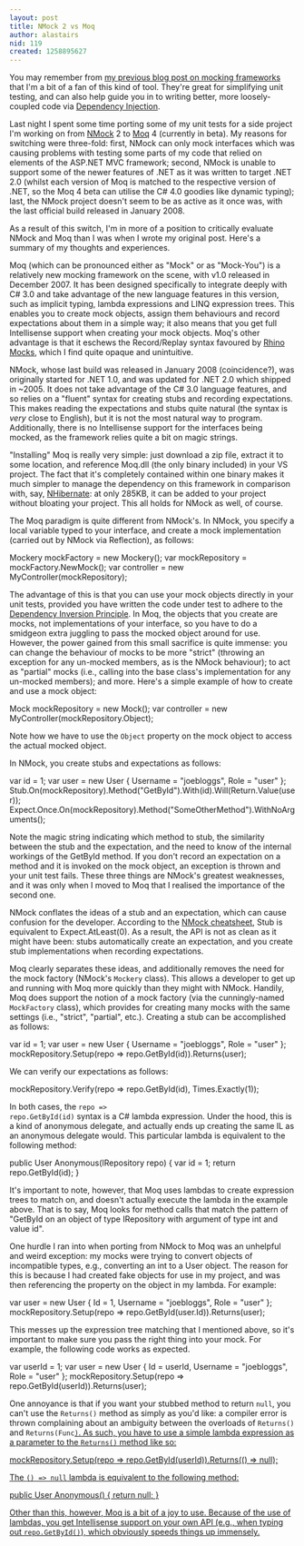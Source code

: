 ```yaml
---
layout: post
title: NMock 2 vs Moq
author: alastairs
nid: 119
created: 1258895627
---
```

You may remember from <a href="http://www.codebork.com/coding/2008/08/24/nmock-framework.html" title="NMock Framework">my previous blog post on mocking frameworks</a> that I'm a bit of a fan of this kind of tool.  They're great for simplifying unit testing, and can also help guide you in to writing better, more loosely-coupled code via <a href="http://www.codebork.com/2009/02/18/solid-principles-ood.html#DIP" title="Dependency Inversion Principle: one of the SOLID Principles of OOD">Dependency Injection</a>.  

Last night I spent some time porting some of my unit tests for a side project I'm working on from <a href="http://www.nmock.org/">NMock</a> 2 to <a href="http://code.google.com/p/moq/">Moq</a> 4 (currently in beta).  My reasons for switching were three-fold: first, NMock can only mock interfaces which was causing problems with testing some parts of my code that relied on elements of the ASP.NET MVC framework; second, NMock is unable to support some of the newer features of .NET as it was written to target .NET 2.0 (whilst each version of Moq is matched to the respective version of .NET, so the Moq 4 beta can utilise the C# 4.0 goodies like dynamic typing); last, the NMock project doesn't seem to be as active as it once was, with the last official build released in January 2008.  

As a result of this switch, I'm in more of a position to critically evaluate NMock and Moq than I was when I wrote my original post.  Here's a summary of my thoughts and experiences.
<!--break-->
Moq (which can be pronounced either as "Mock" or as "Mock-You") is a relatively new mocking framework on the scene, with v1.0 released in December 2007.  It has been designed specifically to integrate deeply with C# 3.0 and take advantage of the new language features in this version, such as implicit typing, lambda expressions and LINQ expression trees.  This enables you to create mock objects, assign them behaviours and record expectations about them in a simple way; it also means that you get full Intellisense support when creating your mock objects.  Moq's other advantage is that it eschews the Record/Replay syntax favoured by <a href="http://ayende.com/projects/rhino-mocks.aspx">Rhino Mocks</a>, which I find quite opaque and unintuitive.

NMock, whose last build was released in January 2008 (coincidence?), was originally started for .NET 1.0, and was updated for .NET 2.0 which shipped in ~2005.  It does not take advantage of the C# 3.0 language features, and so relies on a "fluent" syntax for creating stubs and recording expectations.  This makes reading the  expectations and stubs quite natural (the syntax is <em>very</em> close to English), but it is not the most natural way to program.  Additionally, there is no Intellisense support for the interfaces being mocked, as the framework relies quite a bit on magic strings.  

"Installing" Moq is really very simple: just download a zip file, extract it to some location, and reference Moq.dll (the only binary included) in your VS project.  The fact that it's completely contained within one binary makes it much simpler to manage the dependency on this framework in comparison with, say, <a href="https://www.hibernate.org/343.html" title="NHibernate homepage">NHibernate</a>: at only 285KB, it can be added to your project without bloating your project.  This all holds for NMock as well, of course.

The Moq paradigm is quite different from NMock's.  In NMock, you specify a local variable typed to your interface, and create a mock implementation (carried out by NMock via Reflection), as follows:

<blockcode language="csharp">
    Mockery mockFactory = new Mockery();
    var mockRepository = mockFactory.NewMock<IRepository>();
    var controller = new MyController(mockRepository);
</blockcode>

The advantage of this is that you can use your mock objects directly in your unit tests, provided you have written the code under test to adhere to the <a href="http://www.codebork.com/2009/02/18/solid-principles-ood.html#DIP" title="Dependency Inversion Principle: one of the SOLID Principles of OOD">Dependency Inversion Principle</a>.  In Moq, the objects that you create are mocks, not implementations of your interface, so you have to do a smidgeon extra juggling to pass the mocked object around for use.  However, the power gained from this small sacrifice is quite immense: you can change the behaviour of mocks to be more "strict" (throwing an exception for any un-mocked members, as is the NMock behaviour); to act as "partial" mocks (i.e., calling into the base class's implementation for any un-mocked members); and more. Here's a simple example of how to create and use a mock object:

<blockcode language="csharp">
    Mock<IRepository> mockRepository = new Mock<IRepository>();
    var controller = new MyController(mockRepository.Object);
</blockcode>

Note how we have to use the <code language="csharp">Object</code> property on the mock object to access the actual mocked object.  

In NMock, you create stubs and expectations as follows:

<blockcode language="csharp">
    var id = 1;
    var user = new User { Username = "joebloggs", Role = "user" };
    Stub.On(mockRepository).Method("GetById").With(id).Will(Return.Value(user));
    Expect.Once.On(mockRepository).Method("SomeOtherMethod").WithNoArguments();
</blockcode>

Note the magic string indicating which method to stub, the similarity between the stub and the expectation, and the need to know of the internal workings of the GetById method.  If you don't record an expectation on a method and it is invoked on the mock object, an exception is thrown and your unit test fails.  These three things are NMock's greatest weaknesses, and it was only when I moved to Moq that I realised the importance of the second one.  

NMock conflates the ideas of a stub and an expectation, which can cause confusion for the developer.  According to the <a href="http://www.nmock.org/cheatsheet.html">NMock cheatsheet</a>, Stub is equivalent to Expect.AtLeast(0).  As a result, the API is not as clean as it might have been: stubs automatically create an expectation, and you create stub implementations when recording expectations.  

Moq clearly separates these ideas, and additionally removes the need for the mock factory (NMock's <code language="csharp">Mockery</code> class).  This allows a developer to get up and running with Moq more quickly than they might with NMock.  Handily, Moq does support the notion of a mock factory (via the cunningly-named <code language="csharp">MockFactory</code> class), which provides for creating many mocks with the same settings (i.e., "strict", "partial", etc.).  Creating a stub can be accomplished as follows:

<blockcode language="csharp">
    var id = 1;
    var user = new User { Username = "joebloggs", Role = "user" };
    mockRepository.Setup(repo => repo.GetById(id)).Returns(user);
</blockcode>

We can verify our expectations as follows:

<blockcode language="csharp">
    mockRepository.Verify(repo => repo.GetById(id), Times.Exactly(1));
</blockcode>

In both cases, the <code language="csharp">repo => repo.GetById(id)</code> syntax is a C# lambda expression.  Under the hood, this is a kind of anonymous delegate, and actually ends up creating the same IL as an anonymous delegate would.  This particular lambda is equivalent to the following method:

<blockcode>
    public User Anonymous(IRepository repo) {
        var id = 1;
        return repo.GetById(id);
    }
</blockcode>

It's important to note, however, that Moq uses lambdas to create expression trees to match on, and doesn't actually execute the lambda in the example above.  That is to say, Moq looks for method calls that match the pattern of "GetById on an object of type IRepository with argument of type int and value id".  

One hurdle I ran into when porting from NMock to Moq was an unhelpful and weird exception: my mocks were trying to convert objects of incompatible types, e.g., converting an int to a User object.  The reason for this is because I had created fake objects for use in my project, and was then referencing the property on the object in my lambda.  For example:

<blockcode language="csharp">
    var user = new User { Id = 1, Username = "joebloggs", Role = "user" };
    mockRepository.Setup(repo => repo.GetById(user.Id)).Returns(user);
</blockcode>

This messes up the expression tree matching that I mentioned above, so it's important to make sure you pass the right thing into your mock.  For example, the following code works as expected.  

<blockcode language="csharp">
    var userId = 1;
    var user = new User { Id = userId, Username = "joebloggs", Role = "user" };
    mockRepository.Setup(repo => repo.GetById(userId)).Returns(user);
</blockcode>

One annoyance is that if you want your stubbed method to return <code language="csharp">null</code>, you can't use the <code language="csharp">Returns()</code> method as simply as you'd like: a compiler error is thrown complaining about an ambiguity between the overloads of <code language="csharp">Returns()</code> and <code language="csharp">Returns<T>(Func<U>)</code>.  As such, you have to use a simple lambda expression as a parameter to the <code language="csharp">Returns()</code> method like so:

<blockcode language="csharp">
    mockRepository.Setup(repo => repo.GetById(userId)).Returns(() => null);
</blockcode>

The <code language="csharp">() => null</code> lambda is equivalent to the following method:

<blockcode language="csharp">
    public User Anonymous() {
        return null;
    }
</blockcode>

Other than this, however, Moq is a bit of a joy to use.  Because of the use of lambdas, you get Intellisense support on your own API (e.g., when typing out <code language="csharp">repo.GetById()</code>), which obviously speeds things up immensely.
